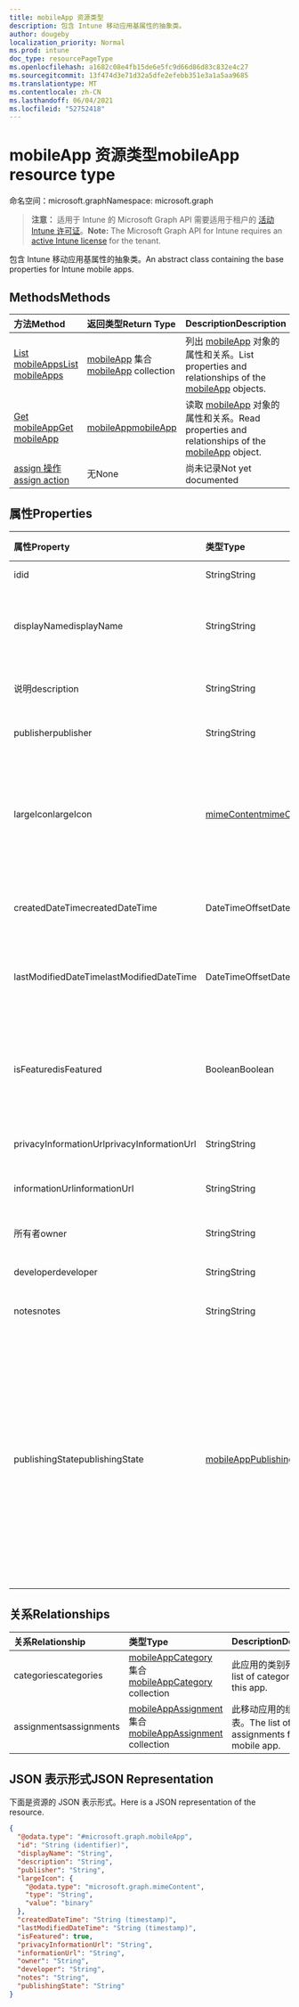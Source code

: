 ```yaml
---
title: mobileApp 资源类型
description: 包含 Intune 移动应用基属性的抽象类。
author: dougeby
localization_priority: Normal
ms.prod: intune
doc_type: resourcePageType
ms.openlocfilehash: a1682c08e4fb15de6e5fc9d66d86d83c832e4c27
ms.sourcegitcommit: 13f474d3e71d32a5dfe2efebb351e3a1a5aa9685
ms.translationtype: MT
ms.contentlocale: zh-CN
ms.lasthandoff: 06/04/2021
ms.locfileid: "52752418"
---
```

# <a name="mobileapp-resource-type"></a><span data-ttu-id="12535-103">mobileApp 资源类型</span><span class="sxs-lookup"><span data-stu-id="12535-103">mobileApp resource type</span></span>

<span data-ttu-id="12535-104">命名空间：microsoft.graph</span><span class="sxs-lookup"><span data-stu-id="12535-104">Namespace: microsoft.graph</span></span>

> <span data-ttu-id="12535-105">**注意：** 适用于 Intune 的 Microsoft Graph API 需要适用于租户的 [活动 Intune 许可证](https://go.microsoft.com/fwlink/?linkid=839381)。</span><span class="sxs-lookup"><span data-stu-id="12535-105">**Note:** The Microsoft Graph API for Intune requires an [active Intune license](https://go.microsoft.com/fwlink/?linkid=839381) for the tenant.</span></span>

<span data-ttu-id="12535-106">包含 Intune 移动应用基属性的抽象类。</span><span class="sxs-lookup"><span data-stu-id="12535-106">An abstract class containing the base properties for Intune mobile apps.</span></span>

## <a name="methods"></a><span data-ttu-id="12535-107">Methods</span><span class="sxs-lookup"><span data-stu-id="12535-107">Methods</span></span>
|<span data-ttu-id="12535-108">方法</span><span class="sxs-lookup"><span data-stu-id="12535-108">Method</span></span>|<span data-ttu-id="12535-109">返回类型</span><span class="sxs-lookup"><span data-stu-id="12535-109">Return Type</span></span>|<span data-ttu-id="12535-110">Description</span><span class="sxs-lookup"><span data-stu-id="12535-110">Description</span></span>|
|:---|:---|:---|
|[<span data-ttu-id="12535-111">List mobileApps</span><span class="sxs-lookup"><span data-stu-id="12535-111">List mobileApps</span></span>](../api/intune-apps-mobileapp-list.md)|<span data-ttu-id="12535-112">[mobileApp](../resources/intune-apps-mobileapp.md) 集合</span><span class="sxs-lookup"><span data-stu-id="12535-112">[mobileApp](../resources/intune-apps-mobileapp.md) collection</span></span>|<span data-ttu-id="12535-113">列出 [mobileApp](../resources/intune-apps-mobileapp.md) 对象的属性和关系。</span><span class="sxs-lookup"><span data-stu-id="12535-113">List properties and relationships of the [mobileApp](../resources/intune-apps-mobileapp.md) objects.</span></span>|
|[<span data-ttu-id="12535-114">Get mobileApp</span><span class="sxs-lookup"><span data-stu-id="12535-114">Get mobileApp</span></span>](../api/intune-apps-mobileapp-get.md)|[<span data-ttu-id="12535-115">mobileApp</span><span class="sxs-lookup"><span data-stu-id="12535-115">mobileApp</span></span>](../resources/intune-apps-mobileapp.md)|<span data-ttu-id="12535-116">读取 [mobileApp](../resources/intune-apps-mobileapp.md) 对象的属性和关系。</span><span class="sxs-lookup"><span data-stu-id="12535-116">Read properties and relationships of the [mobileApp](../resources/intune-apps-mobileapp.md) object.</span></span>|
|[<span data-ttu-id="12535-117">assign 操作</span><span class="sxs-lookup"><span data-stu-id="12535-117">assign action</span></span>](../api/intune-apps-mobileapp-assign.md)|<span data-ttu-id="12535-118">无</span><span class="sxs-lookup"><span data-stu-id="12535-118">None</span></span>|<span data-ttu-id="12535-119">尚未记录</span><span class="sxs-lookup"><span data-stu-id="12535-119">Not yet documented</span></span>|

## <a name="properties"></a><span data-ttu-id="12535-120">属性</span><span class="sxs-lookup"><span data-stu-id="12535-120">Properties</span></span>
|<span data-ttu-id="12535-121">属性</span><span class="sxs-lookup"><span data-stu-id="12535-121">Property</span></span>|<span data-ttu-id="12535-122">类型</span><span class="sxs-lookup"><span data-stu-id="12535-122">Type</span></span>|<span data-ttu-id="12535-123">说明</span><span class="sxs-lookup"><span data-stu-id="12535-123">Description</span></span>|
|:---|:---|:---|
|<span data-ttu-id="12535-124">id</span><span class="sxs-lookup"><span data-stu-id="12535-124">id</span></span>|<span data-ttu-id="12535-125">String</span><span class="sxs-lookup"><span data-stu-id="12535-125">String</span></span>|<span data-ttu-id="12535-126">实体的键。</span><span class="sxs-lookup"><span data-stu-id="12535-126">Key of the entity.</span></span>|
|<span data-ttu-id="12535-127">displayName</span><span class="sxs-lookup"><span data-stu-id="12535-127">displayName</span></span>|<span data-ttu-id="12535-128">String</span><span class="sxs-lookup"><span data-stu-id="12535-128">String</span></span>|<span data-ttu-id="12535-129">管理员提供或导入的应用标题。</span><span class="sxs-lookup"><span data-stu-id="12535-129">The admin provided or imported title of the app.</span></span>|
|<span data-ttu-id="12535-130">说明</span><span class="sxs-lookup"><span data-stu-id="12535-130">description</span></span>|<span data-ttu-id="12535-131">String</span><span class="sxs-lookup"><span data-stu-id="12535-131">String</span></span>|<span data-ttu-id="12535-132">应用的说明。</span><span class="sxs-lookup"><span data-stu-id="12535-132">The description of the app.</span></span>|
|<span data-ttu-id="12535-133">publisher</span><span class="sxs-lookup"><span data-stu-id="12535-133">publisher</span></span>|<span data-ttu-id="12535-134">String</span><span class="sxs-lookup"><span data-stu-id="12535-134">String</span></span>|<span data-ttu-id="12535-135">应用的发布者。</span><span class="sxs-lookup"><span data-stu-id="12535-135">The publisher of the app.</span></span>|
|<span data-ttu-id="12535-136">largeIcon</span><span class="sxs-lookup"><span data-stu-id="12535-136">largeIcon</span></span>|[<span data-ttu-id="12535-137">mimeContent</span><span class="sxs-lookup"><span data-stu-id="12535-137">mimeContent</span></span>](../resources/intune-shared-mimecontent.md)|<span data-ttu-id="12535-138">要显示在应用详细信息中并用于图标上传的大图标。</span><span class="sxs-lookup"><span data-stu-id="12535-138">The large icon, to be displayed in the app details and used for upload of the icon.</span></span>|
|<span data-ttu-id="12535-139">createdDateTime</span><span class="sxs-lookup"><span data-stu-id="12535-139">createdDateTime</span></span>|<span data-ttu-id="12535-140">DateTimeOffset</span><span class="sxs-lookup"><span data-stu-id="12535-140">DateTimeOffset</span></span>|<span data-ttu-id="12535-141">创建应用的日期和时间。</span><span class="sxs-lookup"><span data-stu-id="12535-141">The date and time the app was created.</span></span>|
|<span data-ttu-id="12535-142">lastModifiedDateTime</span><span class="sxs-lookup"><span data-stu-id="12535-142">lastModifiedDateTime</span></span>|<span data-ttu-id="12535-143">DateTimeOffset</span><span class="sxs-lookup"><span data-stu-id="12535-143">DateTimeOffset</span></span>|<span data-ttu-id="12535-144">上次修改应用的日期和时间。</span><span class="sxs-lookup"><span data-stu-id="12535-144">The date and time the app was last modified.</span></span>|
|<span data-ttu-id="12535-145">isFeatured</span><span class="sxs-lookup"><span data-stu-id="12535-145">isFeatured</span></span>|<span data-ttu-id="12535-146">Boolean</span><span class="sxs-lookup"><span data-stu-id="12535-146">Boolean</span></span>|<span data-ttu-id="12535-147">指示应用是否被管理员标记为特色的值。</span><span class="sxs-lookup"><span data-stu-id="12535-147">The value indicating whether the app is marked as featured by the admin.</span></span>|
|<span data-ttu-id="12535-148">privacyInformationUrl</span><span class="sxs-lookup"><span data-stu-id="12535-148">privacyInformationUrl</span></span>|<span data-ttu-id="12535-149">String</span><span class="sxs-lookup"><span data-stu-id="12535-149">String</span></span>|<span data-ttu-id="12535-150">隐私声明 Url。</span><span class="sxs-lookup"><span data-stu-id="12535-150">The privacy statement Url.</span></span>|
|<span data-ttu-id="12535-151">informationUrl</span><span class="sxs-lookup"><span data-stu-id="12535-151">informationUrl</span></span>|<span data-ttu-id="12535-152">String</span><span class="sxs-lookup"><span data-stu-id="12535-152">String</span></span>|<span data-ttu-id="12535-153">详细信息 Url。</span><span class="sxs-lookup"><span data-stu-id="12535-153">The more information Url.</span></span>|
|<span data-ttu-id="12535-154">所有者</span><span class="sxs-lookup"><span data-stu-id="12535-154">owner</span></span>|<span data-ttu-id="12535-155">String</span><span class="sxs-lookup"><span data-stu-id="12535-155">String</span></span>|<span data-ttu-id="12535-156">应用的所有者。</span><span class="sxs-lookup"><span data-stu-id="12535-156">The owner of the app.</span></span>|
|<span data-ttu-id="12535-157">developer</span><span class="sxs-lookup"><span data-stu-id="12535-157">developer</span></span>|<span data-ttu-id="12535-158">String</span><span class="sxs-lookup"><span data-stu-id="12535-158">String</span></span>|<span data-ttu-id="12535-159">应用的开发者。</span><span class="sxs-lookup"><span data-stu-id="12535-159">The developer of the app.</span></span>|
|<span data-ttu-id="12535-160">notes</span><span class="sxs-lookup"><span data-stu-id="12535-160">notes</span></span>|<span data-ttu-id="12535-161">String</span><span class="sxs-lookup"><span data-stu-id="12535-161">String</span></span>|<span data-ttu-id="12535-162">应用的备注。</span><span class="sxs-lookup"><span data-stu-id="12535-162">Notes for the app.</span></span>|
|<span data-ttu-id="12535-163">publishingState</span><span class="sxs-lookup"><span data-stu-id="12535-163">publishingState</span></span>|[<span data-ttu-id="12535-164">mobileAppPublishingState</span><span class="sxs-lookup"><span data-stu-id="12535-164">mobileAppPublishingState</span></span>](../resources/intune-apps-mobileapppublishingstate.md)|<span data-ttu-id="12535-165">应用的发布状态。</span><span class="sxs-lookup"><span data-stu-id="12535-165">The publishing state for the app.</span></span> <span data-ttu-id="12535-166">除非应用已发布，否则无法分配应用。</span><span class="sxs-lookup"><span data-stu-id="12535-166">The app cannot be assigned unless the app is published.</span></span> <span data-ttu-id="12535-167">可取值为：`notPublished`、`processing`、`published`。</span><span class="sxs-lookup"><span data-stu-id="12535-167">Possible values are: `notPublished`, `processing`, `published`.</span></span>|

## <a name="relationships"></a><span data-ttu-id="12535-168">关系</span><span class="sxs-lookup"><span data-stu-id="12535-168">Relationships</span></span>
|<span data-ttu-id="12535-169">关系</span><span class="sxs-lookup"><span data-stu-id="12535-169">Relationship</span></span>|<span data-ttu-id="12535-170">类型</span><span class="sxs-lookup"><span data-stu-id="12535-170">Type</span></span>|<span data-ttu-id="12535-171">Description</span><span class="sxs-lookup"><span data-stu-id="12535-171">Description</span></span>|
|:---|:---|:---|
|<span data-ttu-id="12535-172">categories</span><span class="sxs-lookup"><span data-stu-id="12535-172">categories</span></span>|<span data-ttu-id="12535-173">[mobileAppCategory](../resources/intune-apps-mobileappcategory.md) 集合</span><span class="sxs-lookup"><span data-stu-id="12535-173">[mobileAppCategory](../resources/intune-apps-mobileappcategory.md) collection</span></span>|<span data-ttu-id="12535-174">此应用的类别列表。</span><span class="sxs-lookup"><span data-stu-id="12535-174">The list of categories for this app.</span></span>|
|<span data-ttu-id="12535-175">assignments</span><span class="sxs-lookup"><span data-stu-id="12535-175">assignments</span></span>|<span data-ttu-id="12535-176">[mobileAppAssignment](../resources/intune-apps-mobileappassignment.md) 集合</span><span class="sxs-lookup"><span data-stu-id="12535-176">[mobileAppAssignment](../resources/intune-apps-mobileappassignment.md) collection</span></span>|<span data-ttu-id="12535-177">此移动应用的组分配列表。</span><span class="sxs-lookup"><span data-stu-id="12535-177">The list of group assignments for this mobile app.</span></span>|

## <a name="json-representation"></a><span data-ttu-id="12535-178">JSON 表示形式</span><span class="sxs-lookup"><span data-stu-id="12535-178">JSON Representation</span></span>
<span data-ttu-id="12535-179">下面是资源的 JSON 表示形式。</span><span class="sxs-lookup"><span data-stu-id="12535-179">Here is a JSON representation of the resource.</span></span>
<!-- {
  "blockType": "resource",
  "keyProperty": "id",
  "@odata.type": "microsoft.graph.mobileApp"
}
-->
``` json
{
  "@odata.type": "#microsoft.graph.mobileApp",
  "id": "String (identifier)",
  "displayName": "String",
  "description": "String",
  "publisher": "String",
  "largeIcon": {
    "@odata.type": "microsoft.graph.mimeContent",
    "type": "String",
    "value": "binary"
  },
  "createdDateTime": "String (timestamp)",
  "lastModifiedDateTime": "String (timestamp)",
  "isFeatured": true,
  "privacyInformationUrl": "String",
  "informationUrl": "String",
  "owner": "String",
  "developer": "String",
  "notes": "String",
  "publishingState": "String"
}
```




